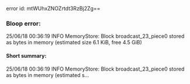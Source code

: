 error id: mtWUhxZNOZrtdt3RzBj2Zg==
### Bloop error:

25/06/18 00:36:19 INFO MemoryStore: Block broadcast_23_piece0 stored as bytes in memory (estimated size 6.1 KiB, free 4.5 GiB)
#### Short summary: 

25/06/18 00:36:19 INFO MemoryStore: Block broadcast_23_piece0 stored as bytes in memory (estimated s...